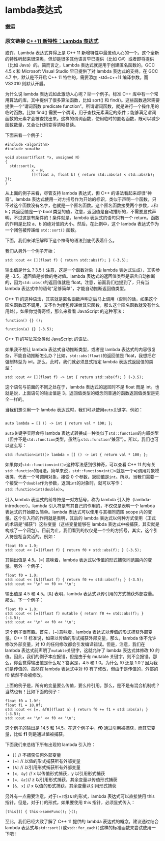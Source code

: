 # lambda表达式

### 搬运 

### 原文链接 [C++11 新特性：Lambda 表达式](https://www.devbean.net/2012/05/cpp11-lambda/)

或许，Lambda 表达式算得上是 C++ 11 新增特性中最激动人心的一个。这个全新的特性听起来很深奥，但却是很多其他语言早已提供（比如 C#）或者即将提供（比如 Java）的。简而言之，Lambda 表达式就是用于创建匿名函数的。GCC 4.5.x 和 Microsoft Visual Studio 早已提供了对 lambda 表达式的支持。在 GCC 4.7 中，默认是不开启 C++ 11 特性的，需要添加  -std=c++11 编译参数。而 VS2010 则默认开启。



为什么说 lambda 表达式如此激动人心呢？举一个例子。标准 C++ 库中有一个常用算法的库，其中提供了很多算法函数，比如 sort() 和 find()。这些函数通常需要提供一个“谓词函数 predicate function”。所谓谓词函数，就是进行一个操作用的临时函数。比如 find() 需要一个谓词，用于查找元素满足的条件；能够满足谓词函数的元素才会被查找出来。这样的谓词函数，使用临时的匿名函数，既可以减少函数数量，又会让代码变得清晰易读。

下面来看一个例子：

```
#include <algorithm>
#include <cmath>

void abssort(float *x, unsigned N)
{
  std::sort(x,
            x + N,
            [](float a, float b) { return std::abs(a) < std::abs(b); });
}
```



从上面的例子来看，尽管支持 lambda 表达式，但 C++ 的语法看起来却很“神奇”。lambda 表达式使用一对方括号作为开始的标识，类似于声明一个函数，只不过这个函数没有名字，也就是一个匿名函数。这个匿名函数接受两个参数，`a`和`b`；其返回值是一个 bool 类型的值，注意，返回值是自动推断的，不需要显式声明，不过这是有条件的！条件就是，lambda 表达式的语句只有一个 return。函数的作用是比较 a、b 的绝对值的大小。然后，在此例中，这个 lambda 表达式作为一个闭包被传递给 `std::sort()` 函数。

下面，我们来详细解释下这个神奇的语法到底代表着什么。

我们从另外一个例子开始：

```
std::cout << [](float f) { return std::abs(f); } (-3.5);
```



输出值是什么？3.5！注意，这是一个函数对象（由 lambda 表达式生成），其实参是 -3.5，返回值是参数的绝对值。lambda 表达式的返回值类型是语言自动推断的，因为`std::abs()`的返回值就是 float。注意，前面我们也提到了，只有当 lambda 表达式中的语句“足够简单”，才能自动推断返回值类型。

C++ 11 的这种语法，其实就是匿名函数声明之后马上调用（否则的话，如果这个匿名函数既不调用，又不作为闭包传递给其它函数，那么这个匿名函数就没有什么用处）。如果你觉得奇怪，那么来看看 JavaScript 的这种写法：

```
function() {} ();

function(a) {} (-3.5);
```



C++ 11 的写法完全类似 JavaScript 的语法。

如果我不想让 lambda 表达式自动推断类型，或者是 lambda 表达式的内容很复杂，不能自动推断怎么办？比如，`std::abs(float)`的返回值是 float，我想把它强制转型为 int。那么，此时，我们就必须显式指定 lambda 表达式返回值的类型：

```
std::cout << [](float f) -> int { return std::abs(f); } (-3.5);
```



这个语句与前面的不同之处在于，lambda 表达式的返回时不是 float 而是 int。也就是说，上面语句的输出值是 3。返回值类型的概念同普通的函数返回值类型是完全一样的。

当我们想引用一个 lambda 表达式时，我们可以使用`auto`关键字，例如：

```c_cpp

auto lambda = [] () -> int { return val * 100; };
```

`auto`关键字实际会将 lambda 表达式转换成一种类似于`std::function`的内部类型（但并不是`std::function`类型，虽然与`std::function`“兼容”）。所以，我们也可以这么写：

```c_cpp
std::function<int()> lambda = [] () -> int { return val * 100; };
```

如果你对`std::function<int()>`这种写法感到很神奇，可以查看 C++ 11 的有关`std::function`的用法。简单来说，`std::function<int()>`就是一个可调用对象模板类，代表一个可调用对象，接受 0 个参数，返回值是`int`。所以，当我们需要一个接受一个`double`作为参数，返回`int`的对象时，就可以写作：`std::function<int(double)>`。

引入 lambda 表达式的前导符是一对方括号，称为 lambda 引入符（lambda-introducer）。lambda 引入符是有其自己的作用的，不仅仅是表明一个 lambda 表达式的开始那么简单。lambda 表达式可以使用与其相同范围 scope 内的变量。这个引入符的作用就是表明，其后的 lambda 表达式以何种方式使用（正式的术语是“捕获”）这些变量（这些变量能够在 lambda 表达式中被捕获，其实就是构成了一个闭包）。目前为止，我们看到的仅仅是一个空的方括号，其实，这个引入符是相当灵活的。例如：

```c_cpp
float f0 = 1.0;
std::cout << [=](float f) { return f0 + std::abs(f); } (-3.5);
```

其输出值是 4.5。[=] 意味着，lambda 表达式以传值的形式捕获同范围内的变量。另外一个例子：

```c_cpp
float f0 = 1.0;
std::cout << [&](float f) { return f0 += std::abs(f); } (-3.5);
std::cout << '\n' << f0 << '\n';
```

输出值是 4.5 和 4.5。[&] 表明，lambda 表达式以传引用的方式捕获外部变量。那么，下一个例子：

```c_cpp
float f0 = 1.0;
std::cout << [=](float f) mutable { return f0 += std::abs(f); } (-3.5);
std::cout << '\n' << f0 << '\n';
```

这个例子很有趣。首先，`[=]`意味着，lambda 表达式以传值的形式捕获外部变量。C++ 11 标准说，如果以传值的形式捕获外部变量，那么，lambda 体不允许修改外部变量，对 f0 的任何修改都会引发编译错误。但是，注意，我们在 lambda 表达式前声明了`mutable`关键字，这就允许了 lambda 表达式体修改 f0 的值。因此，我们的例子本应报错，但是由于有 mutable 关键字，则不会报错。那么，你会觉得输出值是什么呢？答案是，4.5 和 1.0。为什么 f0 还是 1.0？因为我们是传值的，虽然在 lambda 表达式中对 f0 有了修改，但由于是传值的，外部的 f0 依然不会被修改。

上面的例子是，所有的变量要么传值，要么传引用。那么，是不是有混合机制呢？当然也有！比如下面的例子：

```c_cpp
float f0 = 1.0f;
float f1 = 10.0f;
std::cout << [=, &f0](float a) { return f0 += f1 + std::abs(a); } (-3.5);
std::cout << '\n' << f0 << '\n';
```

这个例子的输出是 14.5 和 14.5。在这个例子中，**f0** 通过引用被捕获，而其它变量，比如 **f1** 则是通过值被捕获。

下面我们来总结下所有出现的 lambda 引入符：

- `[]`        // 不捕获任何外部变量
- `[=]`      // 以值的形式捕获所有外部变量
- `[&]`      // 以引用形式捕获所有外部变量
- `[x, &y]` // x 以传值形式捕获，y 以引用形式捕获
- `[=, &z]`// z 以引用形式捕获，其余变量以传值形式捕获
- `[&, x]`  // x 以值的形式捕获，其余变量以引用形式捕获

另外有一点需要注意。对于`[=]`或`[&]`的形式，lambda 表达式可以直接使用 this 指针。但是，对于`[]`的形式，如果要使用 this 指针，必须显式传入：

```c_cpp
[this]() { this->someFunc(); }();
```

至此，我们已经大致了解了 C++ 11 提供的 lambda 表达式的概念。建议通过结合 lambda 表达式与`std::sort()`或`std::for_each()`这样的标准函数来尝试使用一下吧！